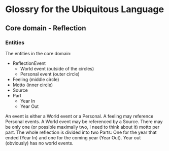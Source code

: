 # Glossry for the Ubiquitous Language

## Core domain - Reflection

### Entities

The entities in the core domain:

- ReflectionEvent
  - World event (outside of the circles)
  - Personal event (outer circle)
- Feeling (middle circle)
- Motto (inner circle)
- Source
- Part
  - Year In
  - Year Out

An event is either a World event or a Personal.
A feeling may reference Personal events.
A World event may be referenced by a Source.
There may be only one (or possible maximally two,
I need to think about it) motto per part.
The whole reflection is divided into two Parts:
One for the year that ended (Year In) and
one for the coming year (Year Out).
Year out (obviously) has no world events.
